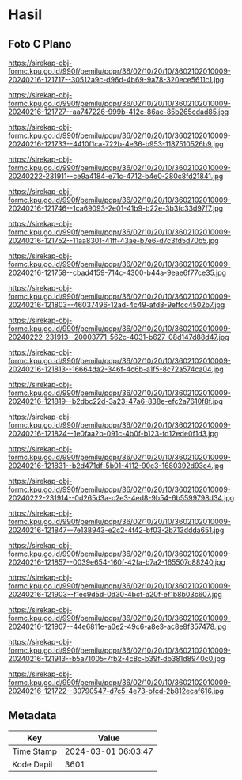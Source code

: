 # Hasil

## Foto C Plano

https://sirekap-obj-formc.kpu.go.id/990f/pemilu/pdpr/36/02/10/20/10/3602102010009-20240216-121717--30512a9c-d96d-4b69-9a78-320ece5611c1.jpg

https://sirekap-obj-formc.kpu.go.id/990f/pemilu/pdpr/36/02/10/20/10/3602102010009-20240216-121727--aa747226-999b-412c-86ae-85b265cdad85.jpg

https://sirekap-obj-formc.kpu.go.id/990f/pemilu/pdpr/36/02/10/20/10/3602102010009-20240216-121733--4410f1ca-722b-4e36-b953-1187510526b9.jpg

https://sirekap-obj-formc.kpu.go.id/990f/pemilu/pdpr/36/02/10/20/10/3602102010009-20240222-231911--ce9a4184-e71c-4712-b4e0-280c8fd21841.jpg

https://sirekap-obj-formc.kpu.go.id/990f/pemilu/pdpr/36/02/10/20/10/3602102010009-20240216-121746--1ca69093-2e01-41b9-b22e-3b3fc33d97f7.jpg

https://sirekap-obj-formc.kpu.go.id/990f/pemilu/pdpr/36/02/10/20/10/3602102010009-20240216-121752--11aa8301-41ff-43ae-b7e6-d7c3fd5d70b5.jpg

https://sirekap-obj-formc.kpu.go.id/990f/pemilu/pdpr/36/02/10/20/10/3602102010009-20240216-121758--cbad4159-714c-4300-b44a-9eae6f77ce35.jpg

https://sirekap-obj-formc.kpu.go.id/990f/pemilu/pdpr/36/02/10/20/10/3602102010009-20240216-121803--46037496-12ad-4c49-afd8-9effcc4502b7.jpg

https://sirekap-obj-formc.kpu.go.id/990f/pemilu/pdpr/36/02/10/20/10/3602102010009-20240222-231913--20003771-562c-4031-b627-08d147d88d47.jpg

https://sirekap-obj-formc.kpu.go.id/990f/pemilu/pdpr/36/02/10/20/10/3602102010009-20240216-121813--16664da2-346f-4c6b-a1f5-8c72a574ca04.jpg

https://sirekap-obj-formc.kpu.go.id/990f/pemilu/pdpr/36/02/10/20/10/3602102010009-20240216-121819--b2dbc22d-3a23-47a6-838e-efc2a7610f8f.jpg

https://sirekap-obj-formc.kpu.go.id/990f/pemilu/pdpr/36/02/10/20/10/3602102010009-20240216-121824--1e0faa2b-091c-4b0f-b123-fd12ede0f1d3.jpg

https://sirekap-obj-formc.kpu.go.id/990f/pemilu/pdpr/36/02/10/20/10/3602102010009-20240216-121831--b2d471df-5b01-4112-90c3-1680392d93c4.jpg

https://sirekap-obj-formc.kpu.go.id/990f/pemilu/pdpr/36/02/10/20/10/3602102010009-20240222-231914--0d265d3a-c2e3-4ed8-9b54-6b5599798d34.jpg

https://sirekap-obj-formc.kpu.go.id/990f/pemilu/pdpr/36/02/10/20/10/3602102010009-20240216-121847--7e138943-e2c2-4f42-bf03-2b713ddda651.jpg

https://sirekap-obj-formc.kpu.go.id/990f/pemilu/pdpr/36/02/10/20/10/3602102010009-20240216-121857--0039e654-160f-42fa-b7a2-165507c88240.jpg

https://sirekap-obj-formc.kpu.go.id/990f/pemilu/pdpr/36/02/10/20/10/3602102010009-20240216-121903--f1ec9d5d-0d30-4bcf-a20f-ef1b8b03c607.jpg

https://sirekap-obj-formc.kpu.go.id/990f/pemilu/pdpr/36/02/10/20/10/3602102010009-20240216-121907--44e6811e-a0e2-49c6-a8e3-ac8e8f357478.jpg

https://sirekap-obj-formc.kpu.go.id/990f/pemilu/pdpr/36/02/10/20/10/3602102010009-20240216-121913--b5a71005-7fb2-4c8c-b39f-db381d8940c0.jpg

https://sirekap-obj-formc.kpu.go.id/990f/pemilu/pdpr/36/02/10/20/10/3602102010009-20240216-121722--30790547-d7c5-4e73-bfcd-2b812ecaf616.jpg


## Metadata

| Key        | Value               |
| ---------- | ------------------- |
| Time Stamp | 2024-03-01 06:03:47 |
| Kode Dapil | 3601                |



